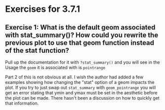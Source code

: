 #  Exercises for 3.7.1

## Exercise 1: What is the default geom associated with stat_summary()? How could you rewrite the previous plot to use that geom function instead of the stat function?

Pull up the documentation for it with `?stat_summary()` and you will see in the Usage the `goem` it is associated with is `pointrange`

Part 2 of this is not obvious at all.  I wish the author had added a few examples showing how changing the "stat" option of a geom impacts the plot.
If you try to just swap out `stat_summary` with `geom_pointrange` you will get an error stating that ymin and ymax must be set in the aesthetic before the plot can be made.
There hasn't been a discussion on how to quickly get that information.
